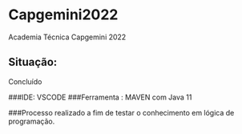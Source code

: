 # Capgemini2022
Academia Técnica Capgemini 2022

## Situação:
Concluído


###IDE: VSCODE
###Ferramenta : MAVEN com Java 11

###Processo realizado a fim de testar o conhecimento em lógica de programação.

